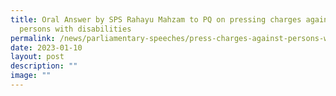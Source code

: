 ```yaml
---
title: Oral Answer by SPS Rahayu Mahzam to PQ on pressing charges against
  persons with disabilities
permalink: /news/parliamentary-speeches/press-charges-against-persons-with-disabilities/
date: 2023-01-10
layout: post
description: ""
image: ""
---
```

